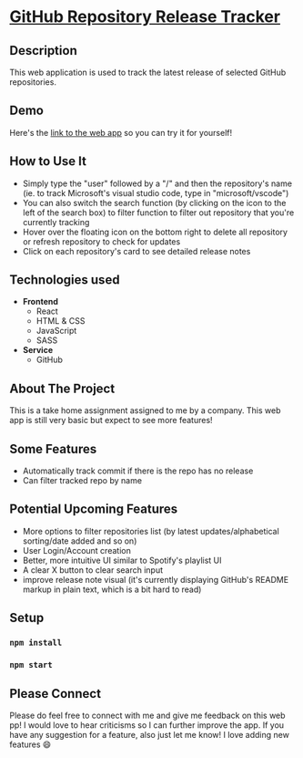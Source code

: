 # [GitHub Repository Release Tracker](https://tale97.github.io/github-repo-tracker/)

## Description

This web application is used to track the latest release of selected GitHub repositories.

## Demo

Here's the [link to the web app](https://tale97.github.io/github-repo-tracker/) so you can try it for yourself!

## How to Use It

- Simply type the "user" followed by a "/" and then the repository's name (ie. to track Microsoft's visual studio code, type in "microsoft/vscode")
- You can also switch the search function (by clicking on the icon to the left of the search box) to filter function to filter out repository that you're currently tracking
- Hover over the floating icon on the bottom right to delete all repository or refresh repository to check for updates
- Click on each repository's card to see detailed release notes

## Technologies used

- **Frontend**
  - React
  - HTML & CSS
  - JavaScript
  - SASS
- **Service**
  - GitHub

## About The Project

This is a take home assignment assigned to me by a company. This web app is still very basic but expect to see more features!

## Some Features

- Automatically track commit if there is the repo has no release
- Can filter tracked repo by name

## Potential Upcoming Features

- More options to filter repositories list (by latest updates/alphabetical sorting/date added and so on)
- User Login/Account creation
- Better, more intuitive UI similar to Spotify's playlist UI
- A clear X button to clear search input
- improve release note visual (it's currently displaying GitHub's README markup in plain text, which is a bit hard to read)

## Setup

### `npm install`

### `npm start`

## Please Connect

Please do feel free to connect with me and give me feedback on this web pp! I would love to hear criticisms so I can further improve the app. If you have any suggestion for a feature, also just let me know! I love adding new features :smile:

